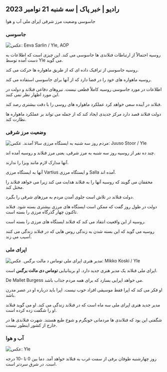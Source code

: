 ## رادیو \| خبر پاک \| سه شنبه 21 نوامبر 2023

جاسوسی وضعیت مرز شرقی اپرای ملی آب و هوا

### جاسوسی

![ عکس: Eeva Sarlin / Yle, AOP](https://images.cdn.yle.fi/image/upload/c_crop,h_562,w_1000,x_0,y_32/ar_1.7777777777777777,c_fill,g_50,w_1,g_50,w_1dpr_1.0/q_auto:eco/f_auto/fl_lossy/v1700569701/39-1204215655ca2203557b)

روسیه احتمالاً از ارتباطات فنلاندی ها جاسوسی می کند. این چیزی است که اطلاعات به دست آمده توسط Yle می گوید.

روسیه جاسوسی از ترافیک داده ای که از طریق ماهواره ها حرکت می کند.

روسیه ماهواره های خود را در فضا دارد که از آنها برای جاسوسی استفاده می کند.

اطلاعات در مورد جاسوسی روسیه کاملاً قطعی نیست. نیروهای دفاعی فنلاند و دولت در این مورد اظهار نظر نمی کنند.

فنلاند در آینده سعی خواهد کرد عملکرد ماهواره های روسی را با دقت بیشتری رصد کند.

دولت فنلاند قصد دارد مرکز جدیدی ایجاد کند که از جمله می تواند بر عملکرد ماهواره ها نظارت کند.

### وضعیت مرز شرقی

![مردم روز سه شنبه به ایستگاه مرزی سالا آمدند. عکس: Juuso Stoor / Yle](https://images.cdn.yle.fi/image/upload/c_crop,h_2515,w_4470,x_0,y_0/ar_1.7777777777777777,c_fill,g_faces,h_1270,w/q_auto:eco/f_auto/fl_lossy/v1700575368/39-1203513655b5b4d432e9)

چند ده نفر از روسیه روز سه شنبه به مرز شرقی، یعنی مرز فنلاند و روسیه آمده اند.

آنها مدارک لازم مانند ویزا را ندارند.

آنها به ایستگاه مرزی Vartius و ایستگاه مرزی Salla آمده اند.

محققان می گویند که روسیه آنها را به فنلاند هدایت می کند زیرا می خواهد فنلاند را مختل کند.

دولت فنلاند در تلاش است جلوی آمدن مردم به مرزهای شرقی را بگیرد.

دولت در طول روز گفت که ممکن است ایستگاه های مرزی بیشتری بسته شود. فنلاند تاکنون چهار گذرگاه مرزی را بسته است.

روسیه از این واقعیت انتقاد می کند که فنلاند ایستگاه های مرزی را بسته است.

روسیه می گوید که این بسته شدن به زندگی روس هایی که در فنلاند زندگی می کنند آسیب می زند.

### اپرای ملی

![مدیر هنری اپرای ملی توماس د مالت برگس. عکس: Mikko Koski / Yle](https://images.cdn.yle.fi/image/upload/c_crop,h_3078,w_5472,x_0,y_570/ar_1.77777777777777777,c_fill,g_faces,h_120/h_120q_auto:eco/f_auto/fl_lossy/v1699350873/39-1196938654a091844d91)

اپرای ملی فنلاند یک مدیر هنری جدید دارد. او بریتانیایی **توماس دی مالت برگس** است.

De Mallet Burgess می خواهد اپرایی بسازد که برای همه مردم جذاب باشد.

او فکر می کند که اپرا فقط موسیقی افراد خوب نیست. اپرا باید درباره او در عصر مدرن باشد.

مدیر جدید هنری اپرای ملی سه ماه است که در فنلاند زندگی می کند. او می گوید فنلاند او را شگفت زده کرده است.

شگفتی این بود که فنلاندی ها مردمانی خونگرم و شوخ طبع هستند. شهرت فنلاندی ها در خارج از کشور اینطور نیست.

### آب و هوا

![ عکس: Yle](https://images.cdn.yle.fi/image/upload/c_crop,h_1080,w_1919,x_0,y_0/ar_1.7777777777777777,c_fill,g_faces,h_670,w_1020:eco/f_auto/fl_lossy/v1700579363/39-1204521655cc80468754)

روز چهارشنبه طوفان برفی از سمت غرب به فنلاند خواهد آمد. دما بین 0 تا -10 درجه است. در شرق سردتر است.